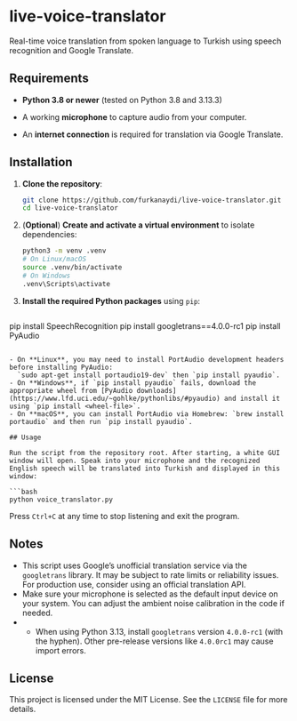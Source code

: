 # live-voice-translator
Real-time voice translation from spoken language to Turkish using speech recognition and Google Translate.
## Requirements

- **Python 3.8 or newer** (tested on Python 3.8 and 3.13.3)

- A working **microphone** to capture audio from your computer.
- An **internet connection** is required for translation via Google Translate.

## Installation

1. **Clone the repository**:

   ```bash
   git clone https://github.com/furkanaydi/live-voice-translator.git
   cd live-voice-translator
   ```

2. (**Optional**) **Create and activate a virtual environment** to isolate dependencies:

   ```bash
   python3 -m venv .venv
   # On Linux/macOS
   source .venv/bin/activate
   # On Windows
   .venv\Scripts\activate
   ```

3. **Install the required Python packages** using `pip`:

   ```bash
pip install SpeechRecognition
pip install googletrans==4.0.0-rc1
pip install PyAudio
   ```

   - On **Linux**, you may need to install PortAudio development headers before installing PyAudio:
     `sudo apt-get install portaudio19-dev` then `pip install pyaudio`.
   - On **Windows**, if `pip install pyaudio` fails, download the appropriate wheel from [PyAudio downloads](https://www.lfd.uci.edu/~gohlke/pythonlibs/#pyaudio) and install it using `pip install <wheel-file>`.
   - On **macOS**, you can install PortAudio via Homebrew: `brew install portaudio` and then run `pip install pyaudio`.

## Usage

Run the script from the repository root. After starting, a white GUI window will open. Speak into your microphone and the recognized English speech will be translated into Turkish and displayed in this window:

```bash
python voice_translator.py
```

Press `Ctrl+C` at any time to stop listening and exit the program.

## Notes

- This script uses Google’s unofficial translation service via the `googletrans` library. It may be subject to rate limits or reliability issues. For production use, consider using an official translation API.
- Make sure your microphone is selected as the default input device on your system. You can adjust the ambient noise calibration in the code if needed.
- - When using Python 3.13, install `googletrans` version `4.0.0-rc1` (with the hyphen). Other pre-release versions like `4.0.0rc1` may cause import errors.


## License

This project is licensed under the MIT License. See the `LICENSE` file for more details.
